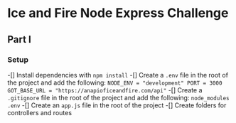 # Ice and Fire Node Express Challenge

## Part I

### Setup

-[] Install dependencies with `npm install`
-[] Create a `.env` file in the root of the project and add the following:
    ```
    NODE_ENV = "development"
    PORT = 3000
    GOT_BASE_URL = "https://anapioficeandfire.com/api"
    ```
-[] Create a `.gitignore` file in the root of the project and add the following:
    ```
    node_modules
    .env
    ```
-[] Create an `app.js` file in the root of the project
-[] Create folders for controllers and routes
